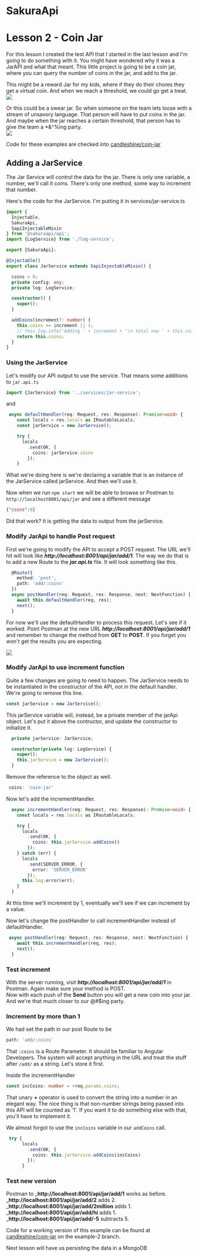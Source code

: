 # SakuraApi
# Lesson 2 - Coin Jar

For this lesson I created the test API that I started in the last lesson and I'm going to do something with it.  You might have wondered why it was a JarAPI and what that meant.   This little project is going to be a coin jar, where you can query the number of coins in the jar, and add to the jar.  

This might be a reward Jar for my kids, where if they do their chores they get a virtual coin. And when we reach a threshold, we could go get a treat. ![](.Tutorial-2_images/de67fc37.png)  

Or this could be a swear jar.  So when someone on the team lets loose with a stream of unsavory language.  That person will have to put coins in the jar. And maybe when the jar reaches a certain threshold, that person has to give the team a *&^%ing party.  
![](.Tutorial-2_images/1a93b606.png) 

Code for these examples are checked into [candleshine/coin-jar](https://github.com/candleshine/coin-jar)

## Adding a JarService

The Jar Service will control the data for the jar.  There is only one variable, a number, we'll call it coins.  There's only one method, some way to increment that number.

Here's the code for the JarService.  I'm putting it in services/jar-service.ts

```typescript
import {
  Injectable,
  SakuraApi,
  SapiInjectableMixin
} from '@sakuraapi/api';
import {LogService} from './log-service';

export {SakuraApi};

@Injectable()
export class JarService extends SapiInjectableMixin() {

  coins = 0;
  private config: any;
  private log: LogService;

  constructor() {
    super();
  }

  addCoins(increment?: number) {
    this.coins += increment || 1;
    // this.log.info('Adding ' + increment + '\n total now ' + this.coins);
    return this.coins;
  }
}


```  

### Using the JarService

Let's modify our API output to use the service.  That means some additions to `jar.api.ts`

```typescript
import {JarService} from '../services/jar-service';
```
and

```typescript
 async defaultHandler(req: Request, res: Response): Promise<void> {
    const locals = res.locals as IRoutableLocals;
    const jarService = new JarService();

    try {
      locals
        .send(OK, {
          coins: jarService.coins
        });
    }
```

What we're doing here is we're declaring a variable that is an instance of the JarService called jarService.  And then we'll use it.  

Now when we run `npm start` we will be able to browse or Postman to `http://localhost8001/api/jar` and see a different message

```json
{"coins":0}
```

Did that work?  It is getting the data to output from the jarService. 

### Modify JarApi to handle Post request

First we're going to modify the API to accept a POST request.  The URL we'll hit will look like ___http://localhost:8001/api/jar/add/1___.  The way we do that is to add a new Route to the ___jar.api.ts___ file.  It will look something like this.  

```typescript
  @Route({
    method: 'post',
    path: 'add/:coins'
  })
  async postHandler(req: Request, res: Response, next: NextFunction) {
    await this.defaultHandler(req, res);
    next();
  }
```

For now we'll use the defaultHandler to process this request.  Let's see if it worked.  Point Postman at the new URL ___http://localhost:8001/api/jar/add/1___ and remember to change the method from __GET__ to __POST__.  If you  forget you won't get the results you are expecting.  

![](.Tutorial-2_images/cb0361b9.png)

### Modify JarApi to use increment function   
Quite a few changes are going to need to happen.  The JarService needs to be instantiated in the constructor of the API, not in the default handler.  We're going to remove this line.  

```typescript
const jarService = new JarService();
```

This jarService variable will, instead, be a private member of the jarApi object.  Let's put it above the contructor, and update the constructor to initialize it.  

```typescript
  private jarService: JarService;

  constructor(private log: LogService) {
    super();
    this.jarService = new JarService();
  }
```

Remove the reference to the object as well.

```typescript
 coins: 'coin-jar'
```
Now let's add the incrementHandler.

```typescript
  async incrementHandler(req: Request, res: Response): Promise<void> {
    const locals = res.locals as IRoutableLocals;

    try {
      locals
        .send(OK, {
          coins: this.jarService.addCoins()
        });
    } catch (err) {
      locals
        .send(SERVER_ERROR, {
          error: 'SERVER_ERROR'
        });
      this.log.error(err);
    }
  }
```
At this time we'll increment by 1, eventually we'll see if we can increment by a value.  

Now let's change the postHandler to call incrementHandler instead of defaultHandler.  

```typescript
 async postHandler(req: Request, res: Response, next: NextFunction) {
    await this.incrementHandler(req, res);
    next();
  }
```

### Test increment
With the server running, visit ___http://localhost:8001/api/jar/add/1___ in Postman.  Again make sure your method is POST.  
Now with each push of the __Send__ button you will get a new coin into your jar.  And we're that much closer to our @#$ing party.  

### Increment by more than 1
We had set the path in our post Route to be 
```typescript
path: 'add/:coins'
```
That `:coins` is a Route Parameter.  It should be familiar to Angular Developers.  The system will accept anything in the URL and treat the stuff after `/add/` as a string.  Let's store it first.  

Inside the incrementHandler
```typescript
const incCoins: number = +req.params.coins;
```

That unary __+__ operator is used to convert the string into a number in an elegant way.  The nice thing is that non-number strings being passed into this API will be counted as '1'.  If you want it to do something else with that, you'll have to implement it.  

We almost forgot to use the `incCoins` variable in our `addCoins` call.  

````typescript
 try {
      locals
        .send(OK, {
          coins: this.jarService.addCoins(incCoins)
        });
      }
````

### Test new version

Postman to ___http://localhost:8001/api/jar/add/1__ works as before.
___http://localhost:8001/api/jar/add/2__ adds 2. 
___http://localhost:8001/api/jar/add/2million__ adds 1.
___http://localhost:8001/api/jar/add/hi__ adds 1.
___http://localhost:8001/api/jar/add/-5__ subtracts 5.  

Code for a working version of this example can be found at [candleshine/coin-jar](https://github.com/candleshine/coin-jar) on the example-2 branch.  

Next lesson will have us persisting the data in a MongoDB
